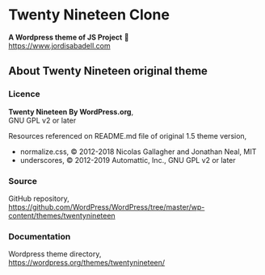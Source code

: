 # Twenty Nineteen Clone
**A Wordpress theme of JS Project** :rocket:  
https://www.jordisabadell.com

## About Twenty Nineteen original theme

### Licence
**Twenty Nineteen By WordPress.org**,  
GNU GPL v2 or later  
  
Resources referenced on README.md file of original  1.5 theme version,
* normalize.css, © 2012-2018 Nicolas Gallagher and Jonathan Neal, MIT
* underscores, © 2012-2019 Automattic, Inc., GNU GPL v2 or later

### Source
GitHub repository,  
https://github.com/WordPress/WordPress/tree/master/wp-content/themes/twentynineteen

### Documentation
Wordpress theme directory,  
https://wordpress.org/themes/twentynineteen/